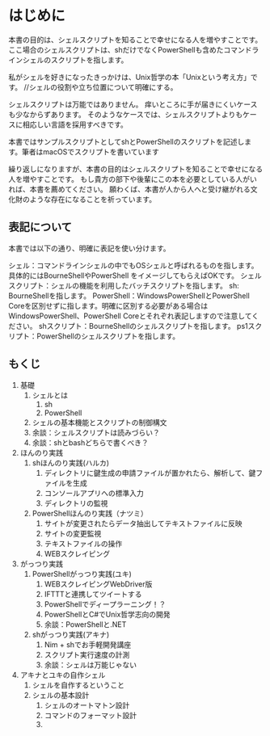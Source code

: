 # はじめに

本書の目的は、シェルスクリプトを知ることで幸せになる人を増やすことです。
ここ場合のシェルスクリプトは、shだけでなくPowerShellも含めたコマンドラインシェルのスクリプトを指します。

私がシェルを好きになったきっかけは、Unix哲学の本「Unixという考え方」です。
//シェルの役割や立ち位置について明確にする。

シェルスクリプトは万能ではありません。
痒いところに手が届きにくいケースも少なからずあります。
そのようなケースでは、シェルスクリプトよりもケースに相応しい言語を採用すべきです。

本書ではサンプルスクリプトとしてshとPowerShellのスクリプトを記述します。筆者はmacOSでスクリプトを書いています

繰り返しになりますが、本書の目的はシェルスクリプトを知ることで幸せになる人を増やすことです。
もし貴方の部下や後輩にこの本を必要としている人がいれば、本書を薦めてください。
願わくば、本書が人から人へと受け継がれる文化財のような存在になることを祈っています。

## 表記について

本書では以下の通り、明確に表記を使い分けます。

シェル：コマンドラインシェルの中でもOSシェルと呼ばれるものを指します。具体的にはBourneShellやPowerShell
をイメージしてもらえばOKです。
シェルスクリプト：シェルの機能を利用したバッチスクリプトを指します。
sh: BourneShellを指します。
PowerShell：WindowsPowerShellとPowerShell Coreを区別せずに指します。明確に区別する必要がある場合はWindowsPowerShell、PowerShell Coreとそれぞれ表記しますので注意してください。
shスクリプト：BourneShellのシェルスクリプトを指します。
ps1スクリプト：PowerShellのシェルスクリプトを指します。

## もくじ

1. 基礎
    1. シェルとは
        1. sh
        1. PowerShell
    1. シェルの基本機能とスクリプトの制御構文
    1. 余談：シェルスクリプトは読みづらい？
    1. 余談：shとbashどちらで書くべき？
1. ほんのり実践
    1. shほんのり実践(ハルカ)
        1. ディレクトリに鍵生成の申請ファイルが置かれたら、解析して、鍵ファイルを生成
        1. コンソールアプリへの標準入力
        1. ディレクトリの監視
    1. PowerShellほんのり実践（ナツミ）
        1. サイトが変更されたらデータ抽出してテキストファイルに反映
        1. サイトの変更監視
        1. テキストファイルの操作
        1. WEBスクレイピング
1. がっつり実践
    1. PowerShellがっつり実践(ユキ)
        1. WEBスクレイピングWebDriver版
        1. IFTTTと連携してツイートする
        1. PowerShellでディープラーニング！？
        1. PowerShellとC#でUnix哲学志向の開発
        1. 余談：PowerShellと.NET
    1. shがっつり実践(アキナ)
        1. Nim + shでお手軽開発講座
        1. スクリプト実行速度の計測
        1. 余談：シェルは万能じゃない
1. アキナとユキの自作シェル
    1. シェルを自作するということ
    1. シェルの基本設計
        1. シェルのオートマトン設計
        1. コマンドのフォーマット設計
        1. 





